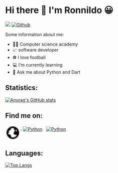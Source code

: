 # Hi there :wave: I'm Ronnildo :grinning:
![](https://visitor-badge.laobi.icu/badge?page_id=Ronnildo.Rodrigues)
[![Github](https://img.shields.io/github/followers/Ronnildo?label=Follow&style=social)](https://github.com/Ronnildo)


Some information about me:

- 👨‍💻 Computer science academy
- 📈 software developer
- ⚽ I love football
- 💻 I’m currently learning
- 💬 Ask me about Python and Dart

<!--## Repositories:
[![Readme Card](https://github-readme-stats.vercel.app/api/pin/?username=anuraghazra&theme=algolia&repo=github-readme-stats)](https://github.com/anuraghazra/github-readme-stats)-->

## Statistics:

[![Anurag's GitHub stats](https://github-readme-stats.vercel.app/api?username=anuraghazra&show_icons=true&theme=algolia)](https://github.com/anuraghazra/github-readme-stats)


## Find me on:

 <a href="https://Ronnildo.github.io/" target="_blank" rel="noopener noreferrer"> <img src="https://raw.githubusercontent.com/iconic/open-iconic/master/svg/globe.svg" alt="Python" height="40" style="vertical-align:top; margin:4px"> </a>
 <a href="https://www.linkedin.com/in/ronnildo-rodrigues-03438b198" target="_blank" rel="noopener noreferrer"> <img src="https://cdn.jsdelivr.net/npm/simple-icons@v3/icons/linkedin.svg" alt="Python" height="40" style="vertical-align:top; margin:4px"></a>
 <a href="ronildosp03@gmail.com"> <img src="https://cdn.jsdelivr.net/npm/simple-icons@v3/icons/gmail.svg" alt="Python" height="40" style="vertical-align:top; margin:4px"></a>


## Languages:

[![Top Langs](https://github-readme-stats.vercel.app/api/top-langs/?username=anuraghazra&theme=algolia&layout=compact)](https://github.com/anuraghazra/github-readme-stats)

